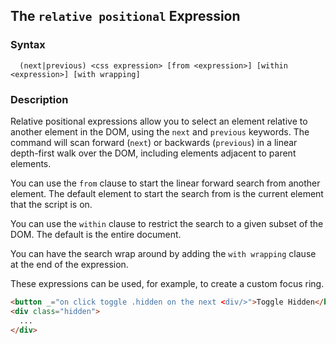 
## The `relative positional` Expression

### Syntax

```ebnf
  (next|previous) <css expression> [from <expression>] [within <expression>] [with wrapping]
```

### Description

Relative positional expressions allow you to select an element relative to another element in the DOM, using the
`next` and `previous` keywords.  The command will scan forward (`next`) or backwards (`previous`) in a linear depth-first
walk over the DOM, including elements adjacent to parent elements.

You can use the `from` clause to start the linear forward search from another element.  The default element to start
the search from is the current element that the script is on.

You can use the `within` clause to restrict the search to a given subset of the DOM.  The default is the entire document.

You can have the search wrap around by adding the `with wrapping` clause at the end of the expression.

These expressions can be used, for example, to create a custom focus ring.

```html
<button _="on click toggle .hidden on the next <div/>">Toggle Hidden</button>
<div class="hidden">
  ...
</div>
```
